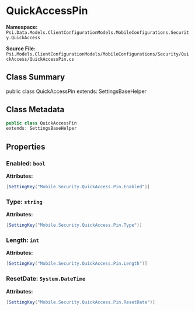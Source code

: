 # QuickAccessPin

**Namespace:** `Psi.Data.Models.ClientConfigurationModels.MobileConfigurations.Security.QuickAccess`

**Source File:** `Psi.Models.ClientConfigurationModels/MobileConfigurations/Security/QuickAccess/QuickAccessPin.cs`

## Class Summary

public class QuickAccessPin
extends: SettingsBaseHelper

## Class Metadata

```typescript
public class QuickAccessPin
extends: SettingsBaseHelper
```

## Properties

### Enabled: `bool`

**Attributes:**
```csharp
[SettingKey("Mobile.Security.QuickAccess.Pin.Enabled")]
```

### Type: `string`



**Attributes:**
```csharp
[SettingKey("Mobile.Security.QuickAccess.Pin.Type")]
```

### Length: `int`



**Attributes:**
```csharp
[SettingKey("Mobile.Security.QuickAccess.Pin.Length")]
```

### ResetDate: `System.DateTime`



**Attributes:**
```csharp
[SettingKey("Mobile.Security.QuickAccess.Pin.ResetDate")]
```
